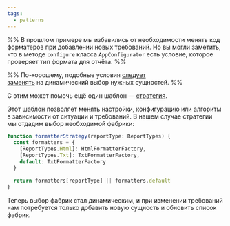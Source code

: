 ```yaml
---
tags:
  - patterns
---
```

%% В прошлом примере мы избавились от необходимости менять код форматеров при добавлении новых требований. Но вы могли заметить, что в методе `configure` класса `AppConfigurator` есть условие, которое проверяет тип формата для отчёта. %%

%% По-хорошему, подобные условия [следует заменять](https://softwareengineering.stackexchange.com/a/302782) на динамический выбор нужных сущностей.  %%

С этим может помочь ещё один шаблон — [стратегия](https://github.com/kamranahmedse/design-patterns-for-humans#-strategy).

Этот шаблон позволяет менять настройки, конфигурацию или алгоритм в зависимости от ситуации и требований. В нашем случае стратегии мы отдадим выбор необходимой фабрики:

```ts
function formatterStrategy(reportType: ReportTypes) {
  const formatters = {
    [ReportTypes.Html]: HtmlFormatterFactory,
    [ReportTypes.Txt]: TxtFormatterFactory,
    default: TxtFormatterFactory
  }

  return formatters[reportType] || formatters.default
}
```

Теперь выбор фабрик стал динамическим, и при изменении требований нам потребуется только добавить новую сущность и обновить список фабрик.